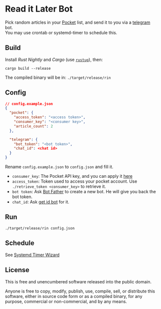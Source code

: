 # Read it Later Bot

Pick random articles in your [Pocket](https://www.getpocket.com) list, and send it to you via a [telegram](https://t.me) bot.  
You may use crontab or systemd-timer to schedule this.


## Build

Install  *Rust Nightly* and *Cargo* (use [`rustup`](https://www.rustup.rs/)), then:

```
cargo build --release
```

The compiled binary will be in: `./target/release/rin`

## Config 

```json
// config.example.json
{
  "pocket": {
    "access_token": "<access token>",
    "consumer_key": "<consumer key>",
    "article_count": 2
  },

  "telegram": {
    "bot_token": "<bot token>",
    "chat_id": <chat id>
  }
}
```

Rename `config.example.json` to `config.json` and fill it.
- `consumer_key`: The Pocket API key, and you can apply it [here](https://getpocket.com/developer/apps/new)
- `access_token`: Token used to access your pocket account. Use `./retrieve_token <consumer_key>` to retrieve it.
- `bot token`: Ask [Bot Father](https://t.me/botfather) to create a new bot. He will give you back the bot token.
- `chat_id`: Ask [get id bot](https://t.me/get_id_bot) for it.

## Run

```
./target/release/rin config.json
```

## Schedule
See [Systemd Timer Wizard](https://github.com/fiveyellowmice/systemd-timer-wizard)

## License

This is free and unencumbered software released into the public domain.

Anyone is free to copy, modify, publish, use, compile, sell, or distribute this software, either in source code form or as a compiled binary, for any purpose, commercial or non-commercial, and by any means.
